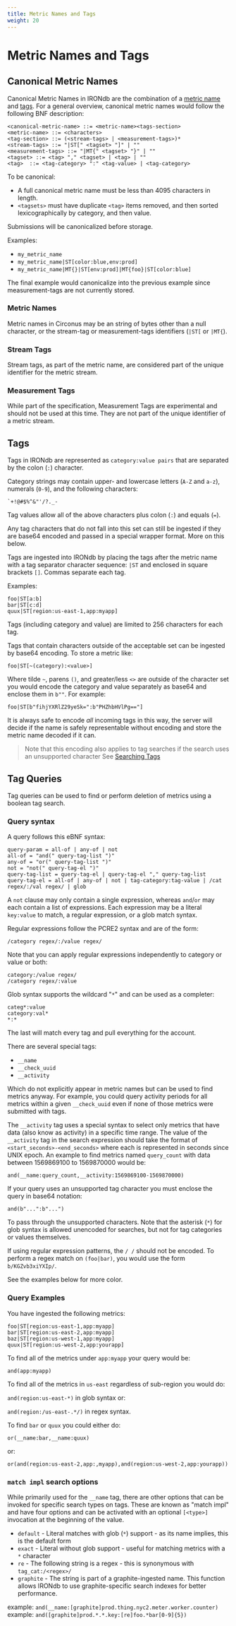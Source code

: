 ```yaml
---
title: Metric Names and Tags
weight: 20
---
```


# Metric Names and Tags

## Canonical Metric Names

Canonical Metric Names in IRONdb are the combination of a [metric name](#metric-names) and [tags](#tags).  For a general overview, canonical metric names would follow the following BNF description:
```
<canonical-metric-name> ::= <metric-name><tags-section>
<metric-name> ::= <characters>
<tag-section> ::= (<stream-tags> | <measurement-tags>)*
<stream-tags> ::= "|ST[" <tagset> "]" | ""
<measurement-tags> ::= "|MT{" <tagset> "}" | ""
<tagset> ::= <tag> "," <tagset> | <tag> | ""
<tag>  ::= <tag-category> ":" <tag-value> | <tag-category>
```
To be canonical:
 * A full canonical metric name must be less than 4095 characters in length.
 * `<tagsets>` must have duplicate `<tag>` items removed, and then sorted lexicographically by category, and then value.  

Submissions will be canonicalized before storage.

Examples:
 * `my_metric_name`
 * `my_metric_name|ST[color:blue,env:prod]`
 * `my_metric_name|MT{}|ST[env:prod]|MT{foo}|ST[color:blue]`

The final example would canonicalize into the previous example since measurement-tags are not currently stored.

### Metric Names

Metric names in Circonus may be an string of bytes other than a null character, or the stream-tag or measurement-tags identifiers (`|ST[` or `|MT{`).

### Stream Tags

Stream tags, as part of the metric name, are considered part of the unique identifier for the metric stream.

### Measurement Tags

While part of the specification, Measurement Tags are experimental and should not be used at this time.  They are not part of the unique identifier of a metric stream.

## Tags

Tags in IRONdb are represented as `category:value pairs` that are separated by
the colon (`:`) character.

Category strings may contain upper- and lowercase letters (`A-Z` and `a-z`),
numerals (`0-9`), and the following characters:

```
`+!@#$%^&"'/?._-
```

Tag values allow all of the above characters plus colon (`:`) and equals (`=`).

Any tag characters that do not fall into this set can still be ingested if they
are base64 encoded and passed in a special wrapper format.  More on this below.

Tags are ingested into IRONdb by placing the tags after the metric name with a 
tag separator character sequence: `|ST` and enclosed in square brackets `[]`. 
Commas separate each tag.

Examples:

    foo|ST[a:b]
    bar|ST[c:d]
    quux|ST[region:us-east-1,app:myapp]
    
Tags (including category and value) are limited to 256 characters for each tag.

Tags that contain characters outside of the acceptable set can be ingested by base64 encoding.
To store a metric like:

    foo|ST[~(category):<value>]
    
Where tilde `~`, parens `()`, and greater/less `<>` are outside of the character set you would encode
the category and value separately as base64 and enclose them in `b""`.  For example:

    foo|ST[b"fihjYXRlZ29yeSk=":b"PHZhbHVlPg=="]
    
It is always safe to encode *all* incoming tags in this way, the server will decide if the name
is safely representable without encoding and store the metric name decoded if it can.

> Note that this encoding also applies to tag searches if the search uses an unsupported character
> See [Searching Tags](/irondb/api/data-retrieval/)

## Tag Queries

Tag queries can be used to find or perform deletion of metrics using a boolean tag search.

### Query syntax

A query follows this eBNF syntax:

    query-param = all-of | any-of | not
    all-of = "and(" query-tag-list ")"
    any-of = "or(" query-tag-list ")"
	not = "not(" query-tag-el ")"
    query-tag-list = query-tag-el | query-tag-el "," query-tag-list
    query-tag-el = all-of | any-of | not | tag-category:tag-value | /cat regex/:/val regex/ | glob

A `not` clause may only contain a single expression, whereas `and`/`or` may each contain a list of expressions.
Each expression may be a literal `key:value` to match, a regular expression, or a glob match syntax.

Regular expressions follow the PCRE2 syntax and are of the form:

    /category regex/:/value regex/

Note that you can apply regular expressions independently to category or value or both:

    category:/value regex/
    /category regex/:value

Glob syntax supports the wildcard "`*`" and can be used as a completer:

    categ*:value
    category:val*
    *:*

The last will match every tag and pull everything for the account.

There are several special tags:

* `__name`
* `__check_uuid`
* `__activity`

Which do not explicitly appear in metric names but can be used to find metrics
anyway. For example, you could query activity periods for all metrics within a
given `__check_uuid` even if none of those metrics were submitted with tags.

The `__activity` tag uses a special syntax to select only metrics that have data
(also know as activity) in a specific time range.  The value of the `__activity`
tag in the search expression should take the format of `<start_seconds>-<end_seconds>`
where each is represented in seconds since UNIX epoch. An example to find metrics
named `query_count` with data between 1569869100 to 1569870000 would be:

`and(__name:query_count,__activity:1569869100-1569870000)`

If your query uses an unsupported tag character you must enclose the query in base64
notation:

`and(b"...":b"...")`

To pass through the unsupported characters. Note that the asterisk (`*`) for
glob syntax is allowed unencoded for searches, but not for tag categories or
values themselves.

If using regular expression patterns, the `/ /` should not be encoded. To
perform a regex match on `(foo|bar)`, you would use the form
`b/KGZvb3xiYXIp/`.

See the examples below for more color.

### Query Examples

You have ingested the following metrics:

    foo|ST[region:us-east-1,app:myapp]
    bar|ST[region:us-east-2,app:myapp]
    baz|ST[region:us-west-1,app:myapp]
    quux|ST[region:us-west-2,app:yourapp]

To find all of the metrics under `app:myapp` your query would be:

`and(app:myapp)`

To find all of the metrics in `us-east` regardless of sub-region you would do:

`and(region:us-east-*)` in glob syntax or:

`and(region:/us-east-.*/)` in regex syntax.

To find `bar` or `quux` you could either do:

`or(__name:bar,__name:quux)`

or:

`or(and(region:us-east-2,app:,myapp),and(region:us-west-2,app:yourapp))`

### `match impl` search options

While primarily used for the `__name` tag, there are other options that can be invoked for specific search types on tags.  These are known as "match impl" and have four options and can be activated with an optional `[<type>]` invocation at the beginning of the value.

 * `default`  - Literal matches with glob (`*`) support - as its name implies, this is the default form
 * `exact`    - Literal without glob support - useful for matching metrics with a `*` character
 * `re`       - The following string is a regex - this is synonymous with `tag_cat:/<regex>/`
 * `graphite` - The string is part of a graphite-ingested name.  This function allows IRONdb to use graphite-specific search indexes for better performance.  

example:   `and(__name:[graphite]prod.thing.nyc2.meter.worker.counter)`  
example:   `and([graphite]prod.*.*.key:[re]foo.*bar[0-9]{5})`
